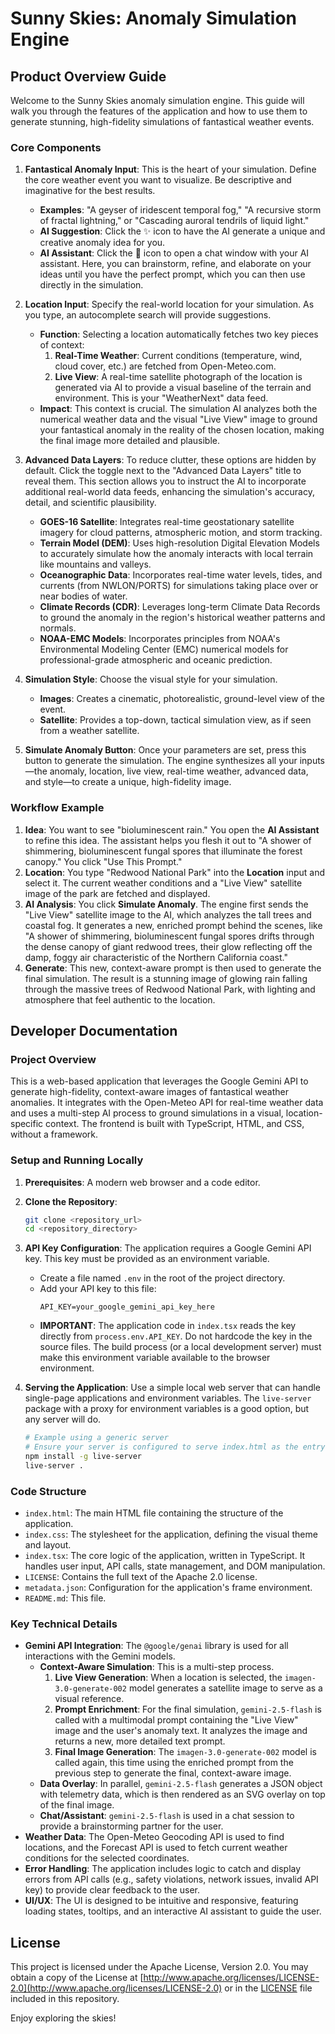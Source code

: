 # Sunny Skies: Anomaly Simulation Engine

## Product Overview Guide

Welcome to the Sunny Skies anomaly simulation engine. This guide will walk you through the features of the application and how to use them to generate stunning, high-fidelity simulations of fantastical weather events.

### Core Components

1.  **Fantastical Anomaly Input**: This is the heart of your simulation. Define the core weather event you want to visualize. Be descriptive and imaginative for the best results.
    *   **Examples**: "A geyser of iridescent temporal fog," "A recursive storm of fractal lightning," or "Cascading auroral tendrils of liquid light."
    *   **AI Suggestion**: Click the ✨ icon to have the AI generate a unique and creative anomaly idea for you.
    *   **AI Assistant**: Click the 💬 icon to open a chat window with your AI assistant. Here, you can brainstorm, refine, and elaborate on your ideas until you have the perfect prompt, which you can then use directly in the simulation.

2.  **Location Input**: Specify the real-world location for your simulation. As you type, an autocomplete search will provide suggestions.
    *   **Function**: Selecting a location automatically fetches two key pieces of context:
        1.  **Real-Time Weather**: Current conditions (temperature, wind, cloud cover, etc.) are fetched from Open-Meteo.com.
        2.  **Live View**: A real-time satellite photograph of the location is generated via AI to provide a visual baseline of the terrain and environment. This is your "WeatherNext" data feed.
    *   **Impact**: This context is crucial. The simulation AI analyzes both the numerical weather data and the visual "Live View" image to ground your fantastical anomaly in the reality of the chosen location, making the final image more detailed and plausible.

3.  **Advanced Data Layers**: To reduce clutter, these options are hidden by default. Click the toggle next to the "Advanced Data Layers" title to reveal them. This section allows you to instruct the AI to incorporate additional real-world data feeds, enhancing the simulation's accuracy, detail, and scientific plausibility.
    *   **GOES-16 Satellite**: Integrates real-time geostationary satellite imagery for cloud patterns, atmospheric motion, and storm tracking.
    *   **Terrain Model (DEM)**: Uses high-resolution Digital Elevation Models to accurately simulate how the anomaly interacts with local terrain like mountains and valleys.
    *   **Oceanographic Data**: Incorporates real-time water levels, tides, and currents (from NWLON/PORTS) for simulations taking place over or near bodies of water.
    *   **Climate Records (CDR)**: Leverages long-term Climate Data Records to ground the anomaly in the region's historical weather patterns and normals.
    *   **NOAA-EMC Models**: Incorporates principles from NOAA's Environmental Modeling Center (EMC) numerical models for professional-grade atmospheric and oceanic prediction.

4.  **Simulation Style**: Choose the visual style for your simulation.
    *   **Images**: Creates a cinematic, photorealistic, ground-level view of the event.
    *   **Satellite**: Provides a top-down, tactical simulation view, as if seen from a weather satellite.

5.  **Simulate Anomaly Button**: Once your parameters are set, press this button to generate the simulation. The engine synthesizes all your inputs—the anomaly, location, live view, real-time weather, advanced data, and style—to create a unique, high-fidelity image.

### Workflow Example

1.  **Idea**: You want to see "bioluminescent rain." You open the **AI Assistant** to refine this idea. The assistant helps you flesh it out to "A shower of shimmering, bioluminescent fungal spores that illuminate the forest canopy." You click "Use This Prompt."
2.  **Location**: You type "Redwood National Park" into the **Location** input and select it. The current weather conditions and a "Live View" satellite image of the park are fetched and displayed.
3.  **AI Analysis**: You click **Simulate Anomaly**. The engine first sends the "Live View" satellite image to the AI, which analyzes the tall trees and coastal fog. It generates a new, enriched prompt behind the scenes, like "A shower of shimmering, bioluminescent fungal spores drifts through the dense canopy of giant redwood trees, their glow reflecting off the damp, foggy air characteristic of the Northern California coast."
4.  **Generate**: This new, context-aware prompt is then used to generate the final simulation. The result is a stunning image of glowing rain falling through the massive trees of Redwood National Park, with lighting and atmosphere that feel authentic to the location.

## Developer Documentation

### Project Overview

This is a web-based application that leverages the Google Gemini API to generate high-fidelity, context-aware images of fantastical weather anomalies. It integrates with the Open-Meteo API for real-time weather data and uses a multi-step AI process to ground simulations in a visual, location-specific context. The frontend is built with TypeScript, HTML, and CSS, without a framework.

### Setup and Running Locally

1.  **Prerequisites**: A modern web browser and a code editor.
2.  **Clone the Repository**:
    ```bash
    git clone <repository_url>
    cd <repository_directory>
    ```
3.  **API Key Configuration**: The application requires a Google Gemini API key. This key must be provided as an environment variable.
    *   Create a file named `.env` in the root of the project directory.
    *   Add your API key to this file:
        ```
        API_KEY=your_google_gemini_api_key_here
        ```
    *   **IMPORTANT**: The application code in `index.tsx` reads the key directly from `process.env.API_KEY`. Do not hardcode the key in the source files. The build process (or a local development server) must make this environment variable available to the browser environment.

4.  **Serving the Application**: Use a simple local web server that can handle single-page applications and environment variables. The `live-server` package with a proxy for environment variables is a good option, but any server will do.
    ```bash
    # Example using a generic server
    # Ensure your server is configured to serve index.html as the entry point
    npm install -g live-server
    live-server .
    ```

### Code Structure

*   `index.html`: The main HTML file containing the structure of the application.
*   `index.css`: The stylesheet for the application, defining the visual theme and layout.
*   `index.tsx`: The core logic of the application, written in TypeScript. It handles user input, API calls, state management, and DOM manipulation.
*   `LICENSE`: Contains the full text of the Apache 2.0 license.
*   `metadata.json`: Configuration for the application's frame environment.
*   `README.md`: This file.

### Key Technical Details

*   **Gemini API Integration**: The `@google/genai` library is used for all interactions with the Gemini models.
    *   **Context-Aware Simulation**: This is a multi-step process.
        1.  **Live View Generation**: When a location is selected, the `imagen-3.0-generate-002` model generates a satellite image to serve as a visual reference.
        2.  **Prompt Enrichment**: For the final simulation, `gemini-2.5-flash` is called with a multimodal prompt containing the "Live View" image and the user's anomaly text. It analyzes the image and returns a new, more detailed text prompt.
        3.  **Final Image Generation**: The `imagen-3.0-generate-002` model is called again, this time using the enriched prompt from the previous step to generate the final, context-aware image.
    *   **Data Overlay**: In parallel, `gemini-2.5-flash` generates a JSON object with telemetry data, which is then rendered as an SVG overlay on top of the final image.
    *   **Chat/Assistant**: `gemini-2.5-flash` is used in a chat session to provide a brainstorming partner for the user.
*   **Weather Data**: The Open-Meteo Geocoding API is used to find locations, and the Forecast API is used to fetch current weather conditions for the selected coordinates.
*   **Error Handling**: The application includes logic to catch and display errors from API calls (e.g., safety violations, network issues, invalid API key) to provide clear feedback to the user.
*   **UI/UX**: The UI is designed to be intuitive and responsive, featuring loading states, tooltips, and an interactive AI assistant to guide the user.

## License

This project is licensed under the Apache License, Version 2.0. You may obtain a copy of the License at [http://www.apache.org/licenses/LICENSE-2.0](http://www.apache.org/licenses/LICENSE-2.0) or in the [LICENSE](LICENSE) file included in this repository.

Enjoy exploring the skies!
